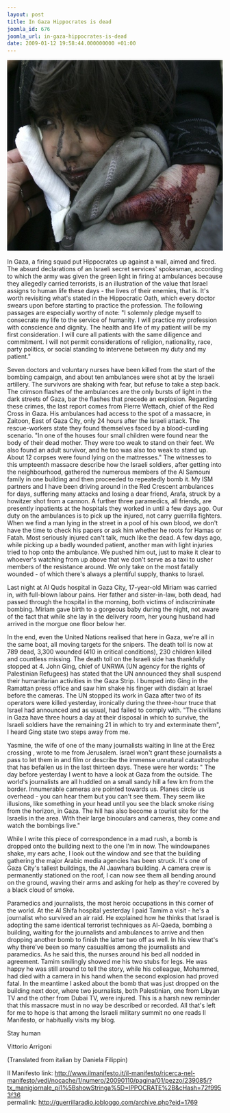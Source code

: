 ```yaml
---
layout: post
title: In Gaza Hippocrates is dead
joomla_id: 676
joomla_url: in-gaza-hippocrates-is-dead
date: 2009-01-12 19:58:44.000000000 +01:00
---
```


<p style="text-align: center;"><img width="610" src="images/stories/news09/vik6.jpg" alt="vik6" height="444" /></p>
<p>In Gaza, a firing squad put Hippocrates up against a wall, aimed and fired. The absurd declarations of an Israeli secret services' spokesman, according to which the army was given the green light in firing at ambulances because they allegedly carried terrorists, is an illustration of the value that Israel assigns to human life these days - the lives of their enemies, that is. It's worth revisiting what's stated in the Hippocratic Oath, which every doctor swears upon before starting to practice the profession. The following passages are especially worthy of note: "I solemnly pledge myself to consecrate my life to the service of humanity. I will practice my profession with conscience and dignity. The health and life of my patient will be my first consideration. I will cure all patients with the same diligence and commitment. I will not permit considerations of religion, nationality, race, party politics, or social standing to intervene between my duty and my patient."</p>
<p>Seven doctors and voluntary nurses have been killed from the start of the bombing campaign, and about ten ambulances were shot at by the Israeli artillery. The survivors are shaking with fear, but refuse to take a step back. The crimson flashes of the ambulances are the only bursts of light in the dark streets of Gaza, bar the flashes that precede an explosion. Regarding these crimes, the last report comes from Pierre Wettach, chief of the Red Cross in Gaza. His ambulances had access to the spot of a massacre, in Zaitoon, East of Gaza City, only 24 hours after the Israeli attack. The rescue-workers state they found themselves faced by a blood-curdling scenario. "In one of the houses four small children were found near the body of their dead mother. They were too weak to stand on their feet. We also found an adult survivor, and he too was also too weak to stand up. About 12 corpses were found lying on the mattresses." The witnesses to this umpteenth massacre describe how the Israeli soldiers, after getting into the neighbourhood, gathered the numerous members of the Al Samouni family in one building and then proceeded to repeatedly bomb it. My ISM partners and I have been driving around in the Red Crescent ambulances for days, suffering many attacks and losing a dear friend, Arafa, struck by a howitzer shot from a cannon. A further three paramedics, all friends, are presently inpatients at the hospitals they worked in until a few days ago. Our duty on the ambulances is to pick up the injured, not carry guerrilla fighters. When we find a man lying in the street in a pool of his own blood, we don't have the time to check his papers or ask him whether he roots for Hamas or Fatah. Most seriously injured can't talk, much like the dead. A few days ago, while picking up a badly wounded patient, another man with light injuries tried to hop onto the ambulance. We pushed him out, just to make it clear to whoever's watching from up above that we don't serve as a taxi to usher members of the resistance around. We only take on the most fatally wounded - of which there's always a plentiful supply, thanks to Israel.</p>
<p>Last night at Al Quds hospital in Gaza City, 17-year-old Miriam was carried in, with full-blown labour pains. Her father and sister-in-law, both dead, had passed through the hospital in the morning, both victims of indiscriminate bombing. Miriam gave birth to a gorgeous baby during the night, not aware of the fact that while she lay in the delivery room, her young husband had arrived in the morgue one floor below her.</p>
<p>In the end, even the United Nations realised that here in Gaza, we're all in the same boat, all moving targets for the snipers. The death toll is now at 789 dead, 3,300 wounded (410 in critical conditions), 230 children killed and countless missing. The death toll on the Israeli side has thankfully stopped at 4. John Ging, chief of UNRWA (UN agency for the rights of Palestinian Refugees) has stated that the UN announced they shall suspend their humanitarian activities in the Gaza Strip. I bumped into Ging in the Ramattan press office and saw him shake his finger with disdain at Israel before the cameras. The UN stopped its work in Gaza after two of its operators were killed yesterday, ironically during the three-hour truce that Israel had announced and as usual, had failed to comply with. "The civilians in Gaza have three hours a day at their disposal in which to survive, the Israeli soldiers have the remaining 21 in which to try and exterminate them", I heard Ging state two steps away from me.</p>
<p>Yasmine, the wife of one of the many journalists waiting in line at the Erez crossing , wrote to me from Jerusalem. Israel won't grant these journalists a pass to let them in and film or describe the immense unnatural catastrophe that has befallen us in the last thirteen days. These were her words: " The day before yesterday I went to have a look at Gaza from the outside. The world's journalists are all huddled on a small sandy hill a few km from the border. Innumerable cameras are pointed towards us. Planes circle us overhead - you can hear them but you can't see them. They seem like illusions, like something in your head until you see the black smoke rising from the horizon, in Gaza. The hill has also become a tourist site for the Israelis in the area. With their large binoculars and cameras, they come and watch the bombings live."</p>
<p>While I write this piece of correspondence in a mad rush, a bomb is dropped onto the building next to the one I'm in now. The windowpanes shake, my ears ache, I look out the window and see that the building gathering the major Arabic media agencies has been struck. It's one of Gaza City's tallest buildings, the Al Jaawhara building. A camera crew is permanently stationed on the roof, I can now see them all bending around on the ground, waving their arms and asking for help as they're covered by a black cloud of smoke.</p>
<p>Paramedics and journalists, the most heroic occupations in this corner of the world. At the Al Shifa hospital yesterday I paid Tamim a visit - he's a journalist who survived an air raid. He explained how he thinks that Israel is adopting the same identical terrorist techniques as Al-Qaeda, bombing a building, waiting for the journalists and ambulances to arrive and then dropping another bomb to finish the latter two off as well. In his view that's why there've been so many casualties among the journalists and paramedics. As he said this, the nurses around his bed all nodded in agreement. Tamim smilingly showed me his two stubs for legs. He was happy he was still around to tell the story, while his colleague, Mohammed, had died with a camera in his hand when the second explosion had proved fatal. In the meantime I asked about the bomb that was just dropped on the building next door, where two journalists, both Palestinian, one from Libyan TV and the other from Dubai TV, were injured. This is a harsh new reminder that this massacre must in no way be described or recorded. All that's left for me to hope is that among the Israeli military summit no one reads Il Manifesto, or habitually visits my blog.</p>
<p>Stay human</p>
<p>Vittorio Arrigoni</p>
<p>(Translated from italian by Daniela Filippin)</p>
<p>Il Manifesto link: <a href="http://www.ilmanifesto.it/il-manifesto/ricerca-nel-manifesto/vedi/nocache/1/numero/20090110/pagina/01/pezzo/239085/?tx_manigiornale_pi1%5BshowStringa%5D=IPPOCRATE%2B&cHash=72f9953f36">http://www.ilmanifesto.it/il-manifesto/ricerca-nel-manifesto/vedi/nocache/1/numero/20090110/pagina/01/pezzo/239085/?tx_manigiornale_pi1%5BshowStringa%5D=IPPOCRATE%2B&cHash=72f9953f36</a> <br />permalink: <a href="http://guerrillaradio.iobloggo.com/archive.php?eid=1769">http://guerrillaradio.iobloggo.com/archive.php?eid=1769</a></p>
